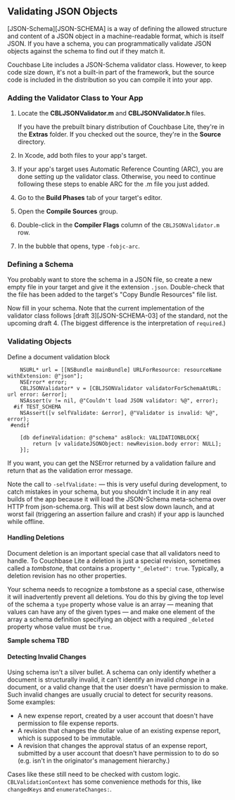## Validating JSON Objects
[JSON-Schema][JSON-SCHEMA] is a way of defining the allowed structure and content of a JSON object in a machine-readable format, which is itself JSON. If you have a schema, you can programmatically validate JSON objects against the schema to find out if they match it.

Couchbase Lite includes a JSON-Schema validator class. However, to keep code size down, it's not a built-in part of the framework, but the source code is included in the distribution so you can compile it into your app.

### Adding the Validator Class to Your App

1. Locate the **CBLJSONValidator.m** and **CBLJSONValidator.h** files. 

    If you have the prebuilt binary distribution of Couchbase Lite, they're in the **Extras** folder. If you checked out the source, they're in the **Source** directory.
    
2. In Xcode, add both files to your app's target.

3. If your app's target uses Automatic Reference Counting (ARC), you are done setting up the validator class. Otherwise, you need to continue following these steps to enable ARC for the .m file you just added.
  
  1. Go to the **Build Phases** tab of your target's editor.
  
  2. Open the **Compile Sources** group.
  
  3. Double-click in the **Compiler Flags** column of the `CBLJSONValidator.m` row.
  
  4. In the bubble that opens, type `-fobjc-arc`.

### Defining a Schema

You probably want to store the schema in a JSON file, so create a new empty file in your target and give it the extension `.json`. Double-check that the file has been added to the target's "Copy Bundle Resources" file list.

Now fill in your schema. Note that the current implementation of the validator class follows [draft 3][JSON-SCHEMA-03] of the standard, not the upcoming draft 4. (The biggest difference is the interpretation of `required`.)

### Validating Objects

Define a document validation block

```
    NSURL* url = [[NSBundle mainBundle] URLForResource: resourceName withExtension: @"json"];
    NSError* error;
    CBLJSONValidator* v = [CBLJSONValidator validatorForSchemaAtURL: url error: &error];
    NSAssert(v != nil, @"Couldn't load JSON validator: %@", error);
  #if TEST_SCHEMA
    NSAssert([v selfValidate: &error], @"Validator is invalid: %@", error);
 #endif

    [db defineValidation: @"schema" asBlock: VALIDATIONBLOCK{
        return [v validateJSONObject: newRevision.body error: NULL];
    }];
```

If you want, you can get the NSError returned by a validation failure and return that as the validation error message.

Note the call to `-selfValidate:` &mdash; this is very useful during development, to catch mistakes in your schema, but you shouldn't include it in any real builds of the app because it will load the JSON-Schema meta-schema over HTTP from json-schema.org. This will at best slow down launch, and at worst fail (triggering an assertion failure and crash) if your app is launched while offline.

#### Handling Deletions

Document deletion is an important special case that all validators need to handle. To Couchbase Lite a deletion is just a special revision, sometimes called a *tombstone*, that contains a property `"_deleted": true`. Typically, a deletion revision has no other properties.

Your schema needs to recognize a tombstone as a special case, otherwise it will inadvertently prevent all deletions. You do this by giving the top level of the schema a `type` property whose value is an array &mdash; meaning that values can have any of the given types &mdash; and make one element of the array a schema definition specifying an object with a required `_deleted` property whose value must be `true`.

**Sample schema TBD**

#### Detecting Invalid Changes

Using schema isn't a silver bullet. A schema can only identify whether a document is structurally invalid, it can't identify an invalid _change_ in a document, or a valid change that the user doesn't have permission to make. Such invalid changes are usually crucial to detect for security reasons. Some examples:

* A new expense report, created by a user account that doesn't have permission to file expense reports.
* A revision that changes the dollar value of an existing expense report, which is supposed to be immutable.
* A revision that changes the approval status of an expense report, submitted by a user account that doesn't have permission to to do so (e.g. isn't in the originator's management hierarchy.)

Cases like these still need to be checked with custom logic. `CBLValidationContext` has some convenience methods for this, like `changedKeys` and `enumerateChanges:`.

